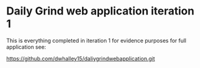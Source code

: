 # Daily Grind web application iteration 1

This is everything completed in iteration 1 for evidence purposes for full application see:

https://github.com/dwhalley15/daliygrindwebapplication.git


